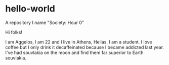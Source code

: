 # hello-world
A repository I name "Society: Hour 0"

Hi folks!

I am Aggelos, I am 22 and I live in Athens, Hellas. I am a student.
I love coffee but I only drink it decaffeinated because I became addicted last year.
I've had souvlakia on the moon and find them far superior to Earth souvlakia.
